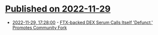 # [Published on 2022-11-29](index.md)

* [2022-11-29, 17:28:00](https://tech.slashdot.org/story/22/11/29/1728243/ftx-backed-dex-serum-calls-itself-defunct-promotes-community-fork?utm_source=rss1.0mainlinkanon&utm_medium=feed) - [FTX-backed DEX Serum Calls Itself 'Defunct,' Promotes Community Fork](https://tech.slashdot.org/story/22/11/29/1728243/ftx-backed-dex-serum-calls-itself-defunct-promotes-community-fork?utm_source=rss1.0mainlinkanon&utm_medium=feed)
